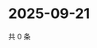 # 2025-09-21

共 0 条

<!-- BEGIN ZHIHUVIDEO -->
<!-- 最后更新时间 Sun Sep 21 2025 04:10:25 GMT+0800 (China Standard Time) -->

<!-- END ZHIHUVIDEO -->
